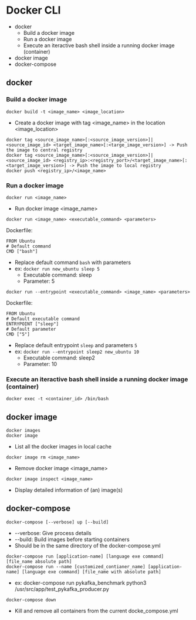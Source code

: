 # Docker CLI
- docker
  - Build a docker image
  - Run a docker image
  - Execute an iteractive bash shell inside a running docker image (container)
- docker image
- docker-compose

## docker

### Build a docker image
```
docker build -t <image_name> <image_location>
```
- Create a docker image with tag <image_name> in the location <image_location>

```
docker tag <source_image_name>[:<source_image_version>]|<source_image_id> <target_image_name>[:<targe_image_version>] -> Push the image to central registry
docker tag <source_image_name>[:<source_image_version>]|<source_image_id> <registry_ip>:<registry_port>/<target_image_name>[:<target_image_version>] -> Push the image to local registry
docker push <registry_ip>/<image_name>
```

### Run a docker image
```
docker run <image_name>
```
- Run docker image <image_name>

```
docker run <image_name> <executable_command> <parameters>
```

Dockerfile:
```
FROM Ubuntu
# Default command
CMD ["bash"]
```
- Replace default command `bash` with parameters
- ex: `docker run new_ubuntu sleep 5`
  - Executable command: sleep
  - Parameter: 5

```
docker run --entrypoint <executable_command> <image_name> <parameters>
```

Dockerfile:
```
FROM Ubuntu
# Default executable command
ENTRYPOINT ["sleep"]
# Default parameter
CMD ["5"]
```
- Replace default entrypoint `sleep` and parameters `5`
- ex: `docker run --entrypoint sleep2 new_ubuntu 10`
  - Executable command: sleep2
  - Parameter: 10

### Execute an iteractive bash shell inside a running docker image (container)
```
docker exec -t <container_id> /bin/bash
```

## docker image
```
docker images
docker image
```
- List all the docker images in local cache

```
docker image rm <image_name>
```
- Remove docker image <image_name>

```
docker image inspect <image_name>
```
- Display detailed information of (an) image(s)

## docker-compose
```
docker-compose [--verbose] up [--build]
```
- --verbose: Give process details
- --build: Build images before starting containers
- Should be in the same directory of the docker-compose.yml

```
docker-compose run [application-name] [language exe command] [file_name absolute path]
docker-compose run --name [customized_contianer_name] [application-name] [language exe command] [file_name with absolute path]
```
- ex: docker-compose run pykafka_benchmark python3 /usr/src/app/test_pykafka_producer.py

```
docker-compose down
```
- Kill and remove all containers from the current docke_compose.yml
